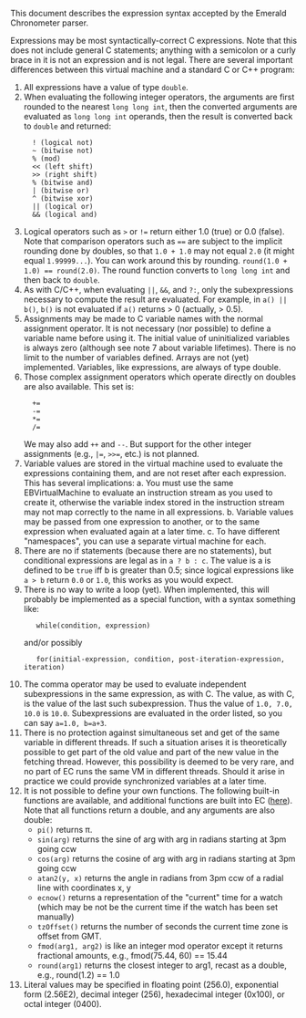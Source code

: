 This document describes the expression syntax accepted by the Emerald Chronometer parser.

Expressions may be most syntactically-correct C expressions.  Note that this does not include general C statements;
anything with a semicolon or a curly brace in it is not an expression and is not legal.  There are several
important differences between this virtual machine and a standard C or C++ program:

1.  All expressions have a value of type `double`.
2.  When evaluating the following integer operators, the arguments are first rounded to the nearest `long long int`,
    then the converted arguments are evaluated as `long long int` operands, then the result is converted back to `double`
    and returned:
    ```
      ! (logical not)
      ~ (bitwise not)
      % (mod)
      << (left shift)
      >> (right shift)
      % (bitwise and)
      | (bitwise or)
      ^ (bitwise xor)
      || (logical or)
      && (logical and)
    ```
3.  Logical operators such as `>` or `!=` return either 1.0 (true) or 0.0 (false).  Note that comparison operators such as `==`
    are subject to the implicit rounding done by doubles, so that `1.0 + 1.0` may not equal `2.0` (it might equal `1.99999...`).
    You can work around this by rounding.  `round(1.0 + 1.0) == round(2.0)`.  The round function converts to `long long int` and
    then back to `double`.
4.  As with C/C++, when evaluating `||`, `&&`, and `?:`, only the subexpressions necessary to compute the result are evaluated.  For
    example, in `a() || b()`, `b()` is not evaluated if `a()` returns > 0 (actually, > 0.5).
5.  Assignments may be made to C variable names with the normal assignment operator.  It is not necessary (nor
    possible) to define a variable name before using it.  The initial value of uninitialized variables is always
    zero (although see note 7 about variable lifetimes).  There is no limit to the number of variables defined.
    Arrays are not (yet) implemented.  Variables, like expressions, are always of type double.
6.  Those complex assignment operators which operate directly on doubles are also available.  This set is:
    ```
      +=
      -=
      *=
      /=
    ```
    We may also add `++` and `--`.  But support for the other integer assignments (e.g., `|=`, `>>=`, etc.) is not planned.
7.  Variable values are stored in the virtual machine used to evaluate the expressions containing them, and are not
    reset after each expression.  This has several implications:
    a.  You must use the same EBVirtualMachine to evaluate an instruction stream as you used to create it, otherwise
        the variable index stored in the instruction stream may not map correctly to the name in all expressions.
    b.  Variable values may be passed from one expression to another, or to the same expression when evaluated again
        at a later time.
    c.  To have different "namespaces", you can use a separate virtual machine for each.
8.  There are no if statements (because there are no statements), but conditional expressions are legal as in `a ? b : c`.
    The value is a is defined to be `true` iff b is greater than 0.5; since logical expressions like `a > b` return `0.0`
    or `1.0`, this works as you would expect.
9.  There is no way to write a loop (yet).  When implemented, this will probably be implemented as a special function,
    with a syntax something like:
    ```
       while(condition, expression)
    ```
    and/or possibly
    ```
       for(initial-expression, condition, post-iteration-expression, iteration)
    ```
10.  The comma operator may be used to evaluate independent subexpressions in the same expression, as with C.  The value,
     as with C, is the value of the last such subexpression.  Thus the value of `1.0, 7.0, 10.0` is `10.0`.  Subexpressions
     are evaluated in the order listed, so you can say `a=1.0, b=a+3`.
11.  There is no protection against simultaneous set and get of the same variable in different threads.  If such a situation
     arises it is theoretically possible to get part of the old value and part of the new value in the fetching thread.
     However, this possibility is deemed to be very rare, and no part of EC runs the same VM in different threads.
     Should it arise in practice we could provide synchronized variables at a later time.
12.  It is not possible to define your own functions.  The following built-in functions are available, and additional functions
     are built into EC ([here](https://github.com/EmeraldSequoia/Chronometer/blob/main/ECVirtualMachineOps.m)).  Note that all functions
     return a double, and any arguments are also double:
     * `pi()` returns π.
     * `sin(arg)` returns the sine of arg with arg in radians starting at 3pm going ccw
     * `cos(arg)` returns the cosine of arg with arg in radians starting at 3pm going ccw
     * `atan2(y, x)` returns the angle in radians from 3pm ccw of a radial line with coordinates x, y
     * `ecnow()` returns a representation of the "current" time for a watch (which may be not be the current time if the watch has been set manually)
     * `tzOffset()` returns the number of seconds the current time zone is offset from GMT.
     * `fmod(arg1, arg2)` is like an integer mod operator except it returns fractional amounts, e.g., fmod(75.44, 60) == 15.44
     * `round(arg1)` returns the closest integer to arg1, recast as a double, e.g., round(1.2) == 1.0
13.  Literal values may be specified in floating point (256.0), exponential form (2.56E2), decimal integer (256),
     hexadecimal integer (0x100), or octal integer (0400).
